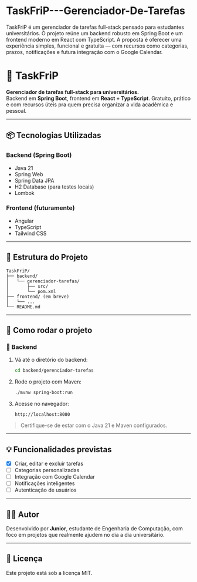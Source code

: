 # TaskFriP---Gerenciador-De-Tarefas
TaskFriP é um gerenciador de tarefas full-stack pensado para estudantes universitários. O projeto reúne um backend robusto em Spring Boot e um frontend moderno em React com TypeScript. A proposta é oferecer uma experiência simples, funcional e gratuita — com recursos como categorias, prazos, notificações e futura integração com o Google Calendar.
# 🧠 TaskFriP

**Gerenciador de tarefas full-stack para universitários.**  
Backend em **Spring Boot**, frontend em **React + TypeScript**. Gratuito, prático e com recursos úteis pra quem precisa organizar a vida acadêmica e pessoal.

---

## 📦 Tecnologias Utilizadas

### Backend (Spring Boot)
- Java 21
- Spring Web
- Spring Data JPA
- H2 Database (para testes locais)
- Lombok

### Frontend (futuramente)
- Angular
- TypeScript
- Tailwind CSS

---

## 📁 Estrutura do Projeto

```plaintext
TaskFriP/
├── backend/
│   └── gerenciador-tarefas/
│       ├── src/
│       └── pom.xml
├── frontend/ (em breve)
│   └── ...
└── README.md
```

---

## 🚀 Como rodar o projeto

### 🔧 Backend

1. Vá até o diretório do backend:
   ```bash
   cd backend/gerenciador-tarefas
   ```

2. Rode o projeto com Maven:
   ```bash
   ./mvnw spring-boot:run
   ```

3. Acesse no navegador:
   ```
   http://localhost:8080
   ```

> Certifique-se de estar com o Java 21 e Maven configurados.

---

## 💡 Funcionalidades previstas

- [x] Criar, editar e excluir tarefas
- [ ] Categorias personalizadas
- [ ] Integração com Google Calendar
- [ ] Notificações inteligentes
- [ ] Autenticação de usuários

---

## 🧑‍💻 Autor

Desenvolvido por **Junior**, estudante de Engenharia de Computação, com foco em projetos que realmente ajudem no dia a dia universitário.

---

## 📜 Licença

Este projeto está sob a licença MIT.
